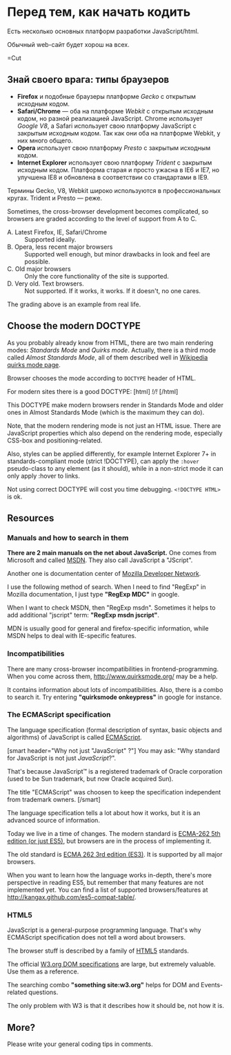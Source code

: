 
# Перед тем, как начать кодить   

Есть несколько основных платформ разработки JavaScript/html.

Обычный web-сайт будет хорош на всех.

=Cut


## Знай своего врага: типы браузеров


<ul>
<li><strong>Firefox</strong> и подобные браузеры платформе <i>Gecko</i> с открытым исходным кодом.</li>
<li><strong>Safari/Chrome</strong> — оба на платформе <i>Webkit</i> с открытым исходным кодом, но разной реализацией JavaScript. Chrome использует <i>Google V8</i>, а Safari использует свою платформу JavaScript с закрытым исходным кодом. Так как они оба на платформе Webkit, у них много общего.</li>
<li><strong>Opera</strong> использует свою платформу <i>Presto</i> с закрытым исходным кодом.</li>
<li><strong>Internet Explorer</strong> использует свою платформу <i>Trident</i> с закрытым исходным кодом. Платформа старая и просто ужасна в IE6 и IE7, но улучшена IE8 и обновлена в соответствии со стандартами в IE9.</li>
</ul>

Термины Gecko, V8, Webkit широко используются в профессиональных кругах. Trident и Presto — реже.

Sometimes, the cross-browser development becomes complicated, so browsers are  graded according to the level of support from A to C.

<dl><dt>A. Latest Firefox, IE, Safari/Chrome</dt>
<dd>Supported ideally.</dd>
<dt>B. Opera, less recent major browsers</dt>
<dd>Supported well enough, but minor drawbacks in look and feel are possible.</dd>
<dt>C. Old major browsers</dt>
<dd>Only the core functionality of the site is supported.</dd>
<dt>D. Very old. Text browsers.</dt>
<dd>Not supported. If it works, it works. If it doesn't, no one cares.</dd>
</dl>

The grading above is an example from real life.


## Choose the modern DOCTYPE   

As you probably already know from HTML, there are two main rendering modes: <i>Standards Mode</i> and <i>Quirks mode</i>. Actually, there is a third mode called <i>Almost Standards Mode</i>, all of them described well in <a href="http://en.wikipedia.org/wiki/Quirks_mode">Wikipedia quirks mode page</a>.

Browser chooses the mode according to `DOCTYPE` header of HTML.

For modern sites there is a good DOCTYPE:
[html]
*!*<!DOCTYPE HTML>*/!*
[/html]

This DOCTYPE make modern browsers render in Standards Mode and older ones in Almost Standards Mode (which is the maximum they can do).

Note, that the modern rendering mode is not just an HTML issue. There are JavaScript properties which also depend on the rendering mode, especially CSS-box and positioning-related.

Also, styles can be applied differently, for example Internet Explorer 7+ in standards-compliant mode (strict !DOCTYPE), can apply the `:hover` pseudo-class to any element (as it should), while in a non-strict mode it can only apply :hover to links. 

Not using correct DOCTYPE will cost you time debugging. <code>&lt;!DOCTYPE HTML&gt;</code> is ok.


## Resources


### Manuals and how to search in them

<b>There are 2 main manuals on the net about JavaScript.</b> One comes from Microsoft and called <a href="http://msdn.microsoft.com/">MSDN</a>. They also call JavaScript a "JScript".

Another one is documentation center of <a href="https://developer.mozilla.org/">Mozilla Developer Network</a>.

I use the following method of search. When I need to find "RegExp" in Mozilla documentation, I just type <b>"RegExp MDC"</b> in google.

When I want to check MSDN, then "RegExp msdn". Sometimes it helps to add additional "jscript" term: <b>"RegExp msdn jscript"</b>.

MDN is usually good for general and firefox-specific information, while MSDN helps to deal with IE-specific features.


### Incompatibilities

There are many cross-browser incompatibilities in frontend-programming. When you come across them, <a href="http://www.quirksmode.org/">http://www.quirksmode.org/</a> may be a help.

It contains information about lots of incompatibilities. Also, there is a combo to search it. Try entering <b>"quirksmode onkeypress"</b> in google for instance.


### The ECMAScript specification

The language specification (formal description of syntax, basic objects and algorithms) of JavaScript is called <a href="http://www.ecma-international.org/publications/standards/Ecma-262.htm">ECMAScript</a>. 

[smart header="Why not just &quot;JavaScript&quot; ?"]
You may ask: "Why standard for JavaScript is not just <i>JavaScript</i>?".

That's because JavaScript&trade; is a registered trademark of Oracle corporation (used to be Sun trademark, but now Oracle acquired Sun). 

The title "ECMAScript" was choosen to keep the specification independent from trademark owners.
[/smart]

The language specification tells a lot about how it works, but it is an advanced source of information.

Today we live in a time of changes. The modern standard is <a href="http://www.ecma-international.org/publications/standards/Ecma-262.htm">ECMA-262 5th edition (or just ES5)</a>, but browsers are in the process of implementing it.

The old standard is <a href="http://www.ecma-international.org/publications/files/ECMA-ST-ARCH/ECMA-262,%203rd%20edition,%20December%201999.pdf">ECMA 262 3rd edition (ES3)</a>. It is supported by all major browsers.

When you want to learn how the language works in-depth, there's more perspective in reading ES5, but remember that many features are not implemented yet. You can find a list of supported browsers/features at <a href="http://kangax.github.com/es5-compat-table/">http://kangax.github.com/es5-compat-table/</a>.


### HTML5

JavaScript is a general-purpose programming language. That's why ECMAScript specification does not tell a word about browsers. 

The browser stuff is described by a family of <a href="http://www.w3.org/TR/html5/">HTML5</a> standards.

The official <a href="http://www.w3.org/DOM/DOMTR">W3.org DOM specifications</a> are large, but extremely valuable. Use them as a reference. 

The searching combo <b>"something site:w3.org"</b> helps for DOM and Events-related questions. 

The only problem with W3 is that it describes how it should be, not how it is. 


## More?

Please write your general coding tips in comments.

